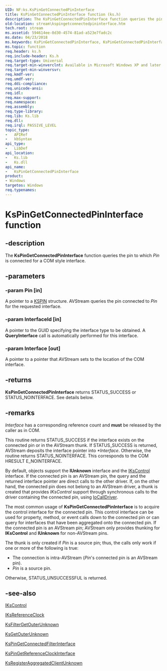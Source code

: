 ```yaml
---
UID: NF:ks.KsPinGetConnectedPinInterface
title: KsPinGetConnectedPinInterface function (ks.h)
description: The KsPinGetConnectedPinInterface function queries the pin to which Pin is connected for a COM style interface.
old-location: stream\kspingetconnectedpininterface.htm
tech.root: stream
ms.assetid: 594614ee-0d30-4574-81ad-a523e7fadc2c
ms.date: 04/23/2018
ms.keywords: KsPinGetConnectedPinInterface, KsPinGetConnectedPinInterface function [Streaming Media Devices], avfunc_57b89966-efc8-4b5a-96c1-da5aeb58e2d3.xml, ks/KsPinGetConnectedPinInterface, stream.kspingetconnectedpininterface
ms.topic: function
req.header: ks.h
req.include-header: Ks.h
req.target-type: Universal
req.target-min-winverclnt: Available in Microsoft Windows XP and later operating systems and DirectX 8.0 and later DirectX versions.
req.target-min-winversvr: 
req.kmdf-ver: 
req.umdf-ver: 
req.ddi-compliance: 
req.unicode-ansi: 
req.idl: 
req.max-support: 
req.namespace: 
req.assembly: 
req.type-library: 
req.lib: Ks.lib
req.dll: 
req.irql: PASSIVE_LEVEL
topic_type:
-	APIRef
-	kbSyntax
api_type:
-	LibDef
api_location:
-	Ks.lib
-	Ks.dll
api_name:
-	KsPinGetConnectedPinInterface
product:
- Windows
targetos: Windows
req.typenames: 
---
```


# KsPinGetConnectedPinInterface function


## -description


The<b> KsPinGetConnectedPinInterface</b> function queries the pin to which <i>Pin</i> is connected for a COM style interface.


## -parameters




### -param Pin [in]

A pointer to a <a href="https://msdn.microsoft.com/library/windows/hardware/ff563483">KSPIN</a> structure. AVStream queries the pin connected to <i>Pin</i> for the requested interface.


### -param InterfaceId [in]

A pointer to the GUID specifying the interface type to be obtained. A <b>QueryInterface</b> call is automatically performed for this interface.


### -param Interface [out]

A pointer to a pointer that AVStream sets to the location of the COM interface.


## -returns



<b>KsPinGetConnectedPinInterface</b> returns STATUS_SUCCESS or STATUS_NOINTERFACE. See details below.




## -remarks



<i>Interface</i> has a corresponding reference count and <b>must</b> be released by the caller as in COM.

This routine returns STATUS_SUCCESS if the interface exists on the connected pin or in the AVStream thunk. If STATUS_SUCCESS is returned, AVStream deposits the interface pointer into <i>*Interface</i>. Otherwise, the routine returns STATUS_NOINTERFACE. This corresponds to the COM HRESULT E_NOINTERFACE.

By default, objects support the <b>IUnknown</b> interface and the <a href="https://msdn.microsoft.com/library/windows/hardware/ff559766">IKsControl</a> interface. If the connected pin is an AVStream pin, the query and the returned interface pointer are direct calls to the other driver. If, on the other hand, the connected pin does not belong to an AVStream driver, a thunk is created that provides <i>IKsControl </i>support through synchronous calls to the driver containing the connected pin, using <a href="https://msdn.microsoft.com/library/windows/hardware/ff548336">IoCallDriver</a>.

The most common usage of <b>KsPinGetConnectedPinInterface</b> is to acquire the control interface for the connected pin. This control interface can be used for property, method, or event calls down to the connected pin or can query for interfaces that have been aggregated onto the connected pin. If the connected pin is an AVStream pin; AVStream only provides thunking for <b>IKsControl</b> and <b>IUnknown</b> for non-AVStream pins.

The thunk is only created if<i> Pin</i> is a source pin; thus, the calls only work if one or more of the following is true:

<ul>
<li>
The connection is intra-AVStream (<i>Pin</i>'s connected pin is an AVStream pin).

</li>
<li>
<i>Pin</i> is a source pin.

</li>
</ul>
Otherwise, STATUS_UNSUCCESSFUL is returned.




## -see-also




<a href="https://msdn.microsoft.com/library/windows/hardware/ff559766">IKsControl</a>



<a href="https://msdn.microsoft.com/library/windows/hardware/ff560725">IKsReferenceClock</a>



<a href="https://msdn.microsoft.com/library/windows/hardware/ff562547">KsFilterGetOuterUnknown</a>



<a href="https://msdn.microsoft.com/library/windows/hardware/ff562655">KsGetOuterUnknown</a>



<a href="https://msdn.microsoft.com/library/windows/hardware/ff563506">KsPinGetConnectedFilterInterface</a>



<a href="https://msdn.microsoft.com/library/windows/hardware/ff563517">KsPinGetReferenceClockInterface</a>



<a href="https://msdn.microsoft.com/library/windows/hardware/ff566767">KsRegisterAggregatedClientUnknown</a>
 

 

